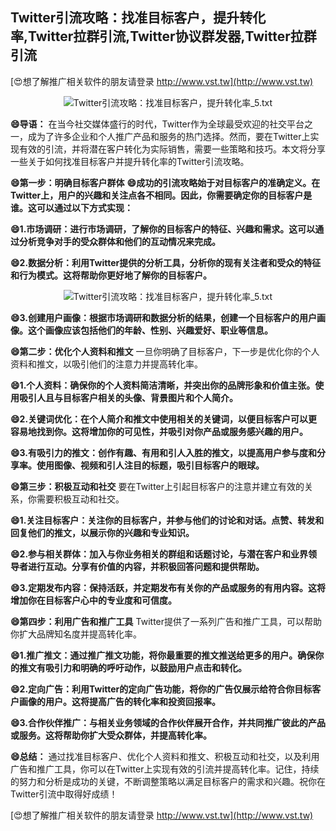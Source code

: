 ## **Twitter引流攻略：找准目标客户，提升转化率,Twitter拉群引流,Twitter协议群发器,Twitter拉群引流**

[😍想了解推广相关软件的朋友请登录 http://www.vst.tw](http://www.vst.tw)

 <center><img src="https://vst.tw/MP4/tuiguang/png/5.png" alt="Twitter引流攻略：找准目标客户，提升转化率_5.txt"></center>

**😄导语：**
在当今社交媒体盛行的时代，Twitter作为全球最受欢迎的社交平台之一，成为了许多企业和个人推广产品和服务的热门选择。然而，要在Twitter上实现有效的引流，并将潜在客户转化为实际销售，需要一些策略和技巧。本文将分享一些关于如何找准目标客户并提升转化率的Twitter引流攻略。

**😄第一步：明确目标客户群体**
**😄成功的引流攻略始于对目标客户的准确定义。在Twitter上，用户的兴趣和关注点各不相同。因此，你需要确定你的目标客户是谁。这可以通过以下方式实现：**

**😄1.市场调研：进行市场调研，了解你的目标客户的特征、兴趣和需求。这可以通过分析竞争对手的受众群体和他们的互动情况来完成。**

**😄2.数据分析：利用Twitter提供的分析工具，分析你的现有关注者和受众的特征和行为模式。这将帮助你更好地了解你的目标客户。**

 <center><img src="https://vst.tw/MP4/tuiguang/png/4.png" alt="Twitter引流攻略：找准目标客户，提升转化率_5.txt"></center>

**😄3.创建用户画像：根据市场调研和数据分析的结果，创建一个目标客户的用户画像。这个画像应该包括他们的年龄、性别、兴趣爱好、职业等信息。**

**😄第二步：优化个人资料和推文**
一旦你明确了目标客户，下一步是优化你的个人资料和推文，以吸引他们的注意力并提高转化率。

**😄1.个人资料：确保你的个人资料简洁清晰，并突出你的品牌形象和价值主张。使用吸引人且与目标客户相关的头像、背景图片和个人简介。**

**😄2.关键词优化：在个人简介和推文中使用相关的关键词，以便目标客户可以更容易地找到你。这将增加你的可见性，并吸引对你产品或服务感兴趣的用户。**

**😄3.有吸引力的推文：创作有趣、有用和引人入胜的推文，以提高用户参与度和分享率。使用图像、视频和引人注目的标题，吸引目标客户的眼球。**

**😄第三步：积极互动和社交**
要在Twitter上引起目标客户的注意并建立有效的关系，你需要积极互动和社交。

**😄1.关注目标客户：关注你的目标客户，并参与他们的讨论和对话。点赞、转发和回复他们的推文，以展示你的兴趣和专业知识。**

**😄2.参与相关群体：加入与你业务相关的群组和话题讨论，与潜在客户和业界领导者进行互动。分享有价值的内容，并积极回答问题和提供帮助。**

**😄3.定期发布内容：保持活跃，并定期发布有关你的产品或服务的有用内容。这将增加你在目标客户心中的专业度和可信度。**

**😄第四步：利用广告和推广工具**
Twitter提供了一系列广告和推广工具，可以帮助你扩大品牌知名度并提高转化率。

**😄1.推广推文：通过推广推文功能，将你最重要的推文推送给更多的用户。确保你的推文有吸引力和明确的呼吁动作，以鼓励用户点击和转化。**

**😄2.定向广告：利用Twitter的定向广告功能，将你的广告仅展示给符合你目标客户画像的用户。这将提高广告的转化率和投资回报率。**

**😄3.合作伙伴推广：与相关业务领域的合作伙伴展开合作，并共同推广彼此的产品或服务。这将帮助你扩大受众群体，并提高转化率。**

**😄总结：**
通过找准目标客户、优化个人资料和推文、积极互动和社交，以及利用广告和推广工具，你可以在Twitter上实现有效的引流并提高转化率。记住，持续的努力和分析是成功的关键，不断调整策略以满足目标客户的需求和兴趣。祝你在Twitter引流中取得好成绩！

[😍想了解推广相关软件的朋友请登录 http://www.vst.tw](http://www.vst.tw)



